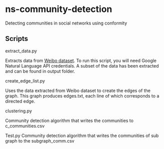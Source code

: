 # ns-community-detection
Detecting communities in social networks using conformity

## Scripts

extract_data.py

   Extracts data from [Weibo dataset](https://www.dropbox.com/s/vbjb46kpb5xx948/retweetWithContent.7z). To run this script, you will need Google Natural Language API credentials. A subset of the data has been extracted and can be found in output folder.

create_edge_list.py

   Uses the data extracted from Weibo dataset to create the edges of the graph. This graph produces edges.txt, each line of which corresponds to a directed edge.

clustering.py

   Community detection algorithm that writes the communities to c_communities.csv

Test.py
   Community detection algorithm that writes the communities of sub graph to the subgraph_comm.csv



